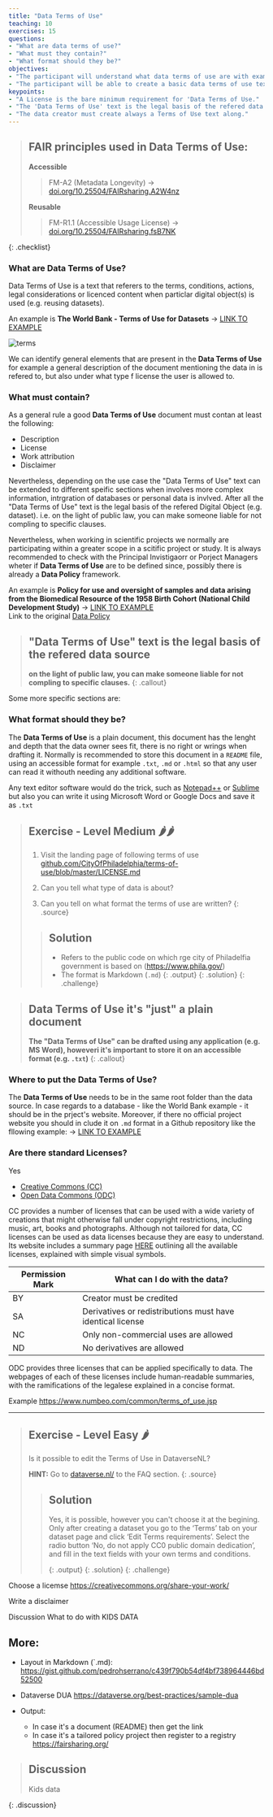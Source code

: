 ```yaml
---
title: "Data Terms of Use"
teaching: 10
exercises: 15
questions:
- "What are data terms of use?"
- "What must they contain?"
- "What format should they be?"
objectives:
- "The participant will understand what data terms of use are with examples"
- "The participant will be able to create a basic data terms of use text"
keypoints:
- "A License is the bare minimum requirement for 'Data Terms of Use."
- "The 'Data Terms of Use' text is the legal basis of the refered data source"
- "The data creator must create always a Terms of Use text along."
---
```


> ## FAIR principles used in Data Terms of Use:  
> **Accessible**   
> > FM-A2 (Metadata Longevity) → [doi.org/10.25504/FAIRsharing.A2W4nz](https://doi.org/10.25504/FAIRsharing.A2W4nz)  
>
> **Reusable**  
> > FM-R1.1  (Accessible Usage License) → [doi.org/10.25504/FAIRsharing.fsB7NK](https://doi.org/10.25504/FAIRsharing.fsB7NK)  
>
{: .checklist}

### What are Data Terms of Use?

Data Terms of Use is a text that referers to the terms, conditions, actions, legal considerations or licenced content when particlar digital object(s) is used (e.g. reusing datasets).  

An example is **The World Bank - Terms of Use for Datasets**   → [LINK TO EXAMPLE](https://www.worldbank.org/en/about/legal/terms-of-use-for-datasets)  


<img title="terms" src="https://www.worldbank.org/content/dam/wbr/logo/logo-wb-header-en.svg">

We can identify general elements that are present in the **Data Terms of Use** for example a general description of the document mentioning the data in is refered to, but also under what type f license the user is allowed to. 

### What must contain?

As a general rule a good **Data Terms of Use** document must contan at least the following:

  - Description
  - License
  - Work attribution
  - Disclaimer

Nevertheless, depending on the use case the "Data Terms of Use" text can be extended to different speific sections when involves more complex information, intrgration of databases or personal data is invlved. After all the "Data Terms of Use" text is the legal basis of the refered Digital Object (e.g. dataset). i.e. on the light of public law, you can make someone liable for not compling to specific clauses. 

Nevertheless, when working in scientific projects we normally are participating within a greater scope in a scitific project or study. It is always recommended to check with the Principal Invistigaorr or Porject Managers wheter if **Data Terms of Use** are to be defined since, possibly there is already a **Data Policy** framework.

An example is **Policy for use and oversight of samples and data arising from the Biomedical Resource of the 1958 Birth Cohort (National Child Development Study)**   → [LINK TO EXAMPLE](https://fairsharing.org/FAIRsharing.z09fg9)  
Link to the original [Data Policy](https://cpb-eu-w2.wpmucdn.com/blogs.bristol.ac.uk/dist/7/314/files/2015/07/POLICY-DOCUMENT-FINAL-Vsn-4.0-DEC-2014.pdf)

> ## "Data Terms of Use" text is the legal basis of the refered data source
>
> **on the light of public law, you can make someone liable for not compling to specific clauses.**
{: .callout}

Some more specific sections are:

### What format should they be?

The **Data Terms of Use** is a plain document, this document has the lenght and depth that the data owner sees fit, there is no right or wrings when drafting it. Normally is recommended to store this document in a `README` file, using an accessible format for example `.txt`, `.md` or `.html` so that any user can read it withouth needing any additional software.

Any text editor software would do the trick, such as [Notepad++](https://notepad-plus-plus.org/) or [Sublime](https://www.sublimetext.com/) but also you can write it using Microsoft Word or Google Docs and save it as `.txt` 

> ## Exercise - Level Medium 🌶🌶
>
> 1. Visit the landing page of following terms of use [github.com/CityOfPhiladelphia/terms-of-use/blob/master/LICENSE.md](https://github.com/CityOfPhiladelphia/terms-of-use/blob/master/LICENSE.md) 
>
> 2. Can you tell what type of data is about?
> 
> 3. Can you tell on what format the terms of use are written?
> {: .source}
>
> > ## Solution
> >
> > - Refers to the public code on which rge city of Philadelfia government is based on (https://www.phila.gov/)
> > - The format is Markdown (`.md`)
> > {: .output}
> {: .solution}
{: .challenge}

> ## Data Terms of Use it's "just" a plain document
>
> **The "Data Terms of Use" can be drafted using any application (e.g. MS Word), howeveri it's important to store it on an accessible format (e.g. `.txt`)**
{: .callout}

### Where to put the Data Terms of Use?

The **Data Terms of Use** needs to be in the same root folder than the data source. In case regards to a database - like the World Bank example - it should be in the prject's website. Moreover, if there no official project website you should in clude it on `.md` format in a Github repository like the fllowing example: → [LINK TO EXAMPLE](https://github.com/MaastrichtU-IDS/clean-technologies-nlp/blob/master/data/README.md)  


### Are there standard Licenses?

Yes  
- [Creative Commons (CC)](https://creativecommons.org/about/cclicenses/)  
- [Open Data Commons (ODC)](https://opendatacommons.org/licenses/index.html)  
 
 CC provides a number of licenses that can be used with a wide variety of creations that might otherwise fall under copyright restrictions, including music, art, books and photographs. Although not tailored for data, CC licenses can be used as data licenses because they are easy to understand. Its website includes a summary page [HERE](https://creativecommons.org/about/cclicenses/) outlining all the available licenses, explained with simple visual symbols.

|Permission Mark|What can I do with the data?|
|---|---|
|BY|Creator must be credited|
|SA|Derivatives or redistributions must have identical license|
|NC|Only non-commercial uses are allowed|
|ND|No derivatives are allowed|

ODC provides three licenses that can be applied specifically to data. The webpages of each of these licenses include human-readable summaries, with the ramifications of the legalese explained in a concise format.

Example https://www.numbeo.com/common/terms_of_use.jsp

----


> ## Exercise - Level Easy 🌶
>
> Is it possible to edit the Terms of Use in DataverseNL?
>
> **HINT:** Go to [dataverse.nl/](https://dataverse.nl/) to the FAQ section.
> {: .source}
>
> > ## Solution
> >
> > Yes, it is possible, however you can't choose it at the begining. Only after creating a dataset you go to the ‘Terms’ tab on your dataset page and click ‘Edit Terms requirements’. Select the radio button ‘No, do not apply CC0 public domain dedication’, and fill in the text fields with your own terms and conditions.
> >
> > {: .output}
> {: .solution}
{: .challenge}


Choose a licemse
https://creativecommons.org/share-your-work/

Write a disclaimer

Discussion
What to do with KIDS DATA

## More:

- Layout in Markdown (`.md): https://gist.github.com/pedrohserrano/c439f790b54df4bf738964446bd52500
- Dataverse DUA https://dataverse.org/best-practices/sample-dua

- Output:
	- In case it's a document (README) then get the link
	- In case it's a tailored policy project then register to a registry https://fairsharing.org/


> ## Discussion  
> Kids data   
>
{: .discussion}